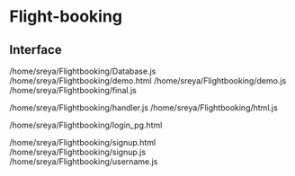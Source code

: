 # Flight-booking

## Interface

/home/sreya/Flightbooking/Database.js
/home/sreya/Flightbooking/demo.html
/home/sreya/Flightbooking/demo.js
/home/sreya/Flightbooking/final.js


/home/sreya/Flightbooking/handler.js
/home/sreya/Flightbooking/html.js


/home/sreya/Flightbooking/login_pg.html

/home/sreya/Flightbooking/signup.html
/home/sreya/Flightbooking/signup.js
/home/sreya/Flightbooking/username.js
